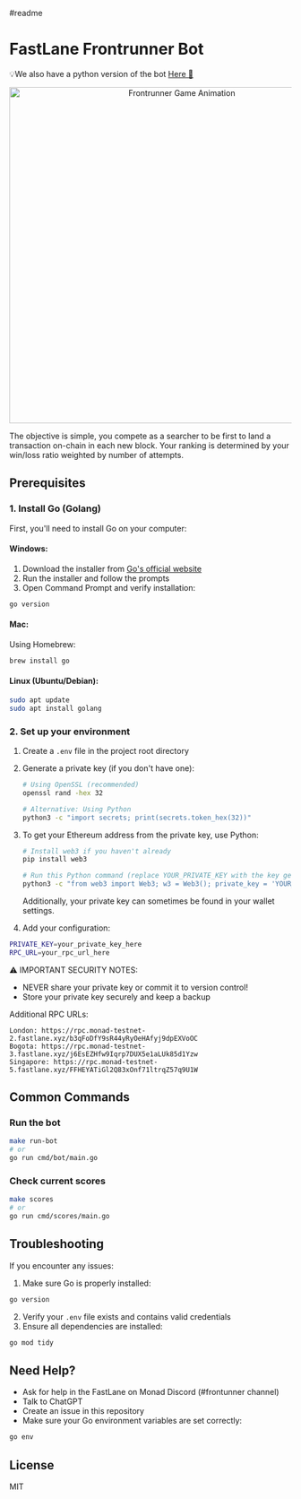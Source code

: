 #readme
# FastLane Frontrunner Bot

💡We also have a python version of the bot [Here 🐍](https://github.com/FastLane-Labs/break-monad-frontrunner-bot-py)

<p align="center">
  <img src="frontrunner-gif.gif" alt="Frontrunner Game Animation" width="600">
</p>

The objective is simple, you compete as a searcher to be first to land a transaction on-chain in each new block.
Your ranking is determined by your win/loss ratio weighted by number of attempts.

## Prerequisites

### 1. Install Go (Golang)

First, you'll need to install Go on your computer:

#### Windows:

1. Download the installer from [Go's official website](https://golang.org/dl/)
2. Run the installer and follow the prompts
3. Open Command Prompt and verify installation:

```sh
go version
```

#### Mac:

Using Homebrew:

```sh
brew install go
```

#### Linux (Ubuntu/Debian):

```sh
sudo apt update
sudo apt install golang
```

### 2. Set up your environment

1. Create a `.env` file in the project root directory
2. Generate a private key (if you don't have one):

   ```sh
   # Using OpenSSL (recommended)
   openssl rand -hex 32

   # Alternative: Using Python
   python3 -c "import secrets; print(secrets.token_hex(32))"
   ```

3. To get your Ethereum address from the private key, use Python:

   ```sh
   # Install web3 if you haven't already
   pip install web3

   # Run this Python command (replace YOUR_PRIVATE_KEY with the key generated above)
   python3 -c "from web3 import Web3; w3 = Web3(); private_key = 'YOUR_PRIVATE_KEY'; account = w3.eth.account.from_key('0x' + private_key); print(f'Private key: {private_key}'); print(f'Public address: {account.address}')"
   ```

   Additionally, your private key can sometimes be found in your wallet settings.

4. Add your configuration:

```sh
PRIVATE_KEY=your_private_key_here
RPC_URL=your_rpc_url_here
```

⚠️ IMPORTANT SECURITY NOTES:

- NEVER share your private key or commit it to version control!
- Store your private key securely and keep a backup

Additional RPC URLs:

```
London: https://rpc.monad-testnet-2.fastlane.xyz/b3qFoDfY9sR44yRyOeHAfyj9dpEXVoOC
Bogota: https://rpc.monad-testnet-3.fastlane.xyz/j6EsEZHfw9Iqrp7DUX5e1aLUk85d1Yzw
Singapore: https://rpc.monad-testnet-5.fastlane.xyz/FFHEYATiGl2Q83xOnf71ltrqZ57q9U1W
```

## Common Commands

### Run the bot

```sh
make run-bot
# or
go run cmd/bot/main.go
```

### Check current scores

```sh
make scores
# or
go run cmd/scores/main.go
```

## Troubleshooting

If you encounter any issues:

1. Make sure Go is properly installed:

```sh
go version
```

2. Verify your `.env` file exists and contains valid credentials
3. Ensure all dependencies are installed:

```sh
go mod tidy
```

## Need Help?

- Ask for help in the FastLane on Monad Discord (#frontunner channel)
- Talk to ChatGPT
- Create an issue in this repository
- Make sure your Go environment variables are set correctly:

```sh
go env
```

## License

MIT
